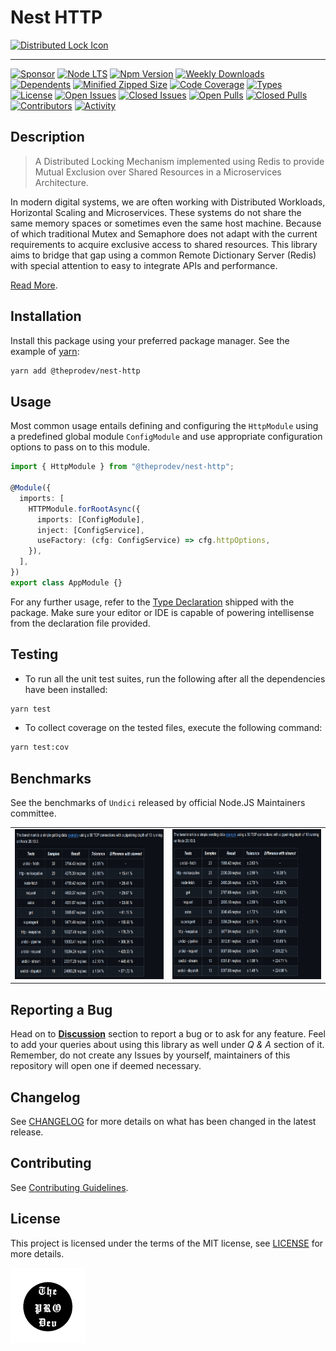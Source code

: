 <!-- markdownlint-configure-file { "MD033": false } -->

# Nest HTTP

[![Distributed Lock Icon](.github/assets/distributed-lock-original.png)](https://github.com/0xTheProDev/distributed-lock)

---

[![Sponsor](https://img.shields.io/badge/sponsor-30363D?style=for-the-badge&logo=GitHub-Sponsors&logoColor=#white)](https://github.com/sponsors/0xTheProDev)
[![Node LTS](https://img.shields.io/node/v-lts/@theprodev/nest-http?style=for-the-badge)](https://nodejs.org)
[![Npm Version](https://img.shields.io/npm/v/@theprodev/nest-http?style=for-the-badge)](https://www.npmjs.com/package/@theprodev/nest-http)
[![Weekly Downloads](https://img.shields.io/npm/dw/@theprodev/nest-http?style=for-the-badge)](https://www.npmjs.com/package/@theprodev/nest-http)
[![Dependents](https://img.shields.io/librariesio/dependents/npm/@theprodev/nest-http?style=for-the-badge)](https://www.npmjs.com/package/@theprodev/nest-http)
[![Minified Zipped Size](https://img.shields.io/bundlephobia/minzip/@theprodev/nest-http?style=for-the-badge)](https://www.npmjs.com/package/@theprodev/nest-http)
[![Code Coverage](https://img.shields.io/codecov/c/github/0xtheprodev/js-utils?style=for-the-badge&token=Y2LTY0MA2U)](https://codecov.io/github/0xTheProDev/js-utils)
[![Types](https://img.shields.io/npm/types/@theprodev/nest-http?style=for-the-badge)](https://www.npmjs.com/package/@theprodev/nest-http)
[![License](https://img.shields.io/github/license/0xTheProDev/js-utils?style=for-the-badge&label=license)](https://github.com/0xTheProDev/js-utils/blob/main/LICENSE)
[![Open Issues](https://img.shields.io/github/issues-raw/0xTheProDev/js-utils?style=for-the-badge)](https://github.com/0xTheProDev/js-utils/issues)
[![Closed Issues](https://img.shields.io/github/issues-closed-raw/0xTheProDev/js-utils?style=for-the-badge)](https://github.com/0xTheProDev/js-utils/issues?q=is%3Aissue+is%3Aclosed)
[![Open Pulls](https://img.shields.io/github/issues-pr-raw/0xTheProDev/js-utils?style=for-the-badge)](https://github.com/0xTheProDev/js-utils/pulls)
[![Closed Pulls](https://img.shields.io/github/issues-pr-closed-raw/0xTheProDev/js-utils?style=for-the-badge)](https://github.com/0xTheProDev/js-utils/pulls?q=is%3Apr+is%3Aclosed)
[![Contributors](https://img.shields.io/github/contributors/0xTheProDev/js-utils?style=for-the-badge)](https://github.com/0xTheProDev/js-utils/graphs/contributors)
[![Activity](https://img.shields.io/github/last-commit/0xTheProDev/js-utils?style=for-the-badge&label=most%20recent%20activity)](https://github.com/0xTheProDev/js-utils/pulse)

## Description

> A Distributed Locking Mechanism implemented using Redis to provide Mutual Exclusion over Shared Resources in a Microservices Architecture.

In modern digital systems, we are often working with Distributed Workloads, Horizontal Scaling and Microservices. These systems do not share the same memory spaces or sometimes even the same host machine. Because of which traditional Mutex and Semaphore does not adapt with the current requirements to acquire exclusive access to shared resources. This library aims to bridge that gap using a common Remote Dictionary Server (Redis) with special attention to easy to integrate APIs and performance.

[Read More](https://martin.kleppmann.com/2016/02/08/how-to-do-distributed-locking.html).

## Installation

Install this package using your preferred package manager. See the example of [yarn](https://yarnpkg.com):

```sh
yarn add @theprodev/nest-http
```

## Usage

Most common usage entails defining and configuring the `HttpModule` using a predefined global module `ConfigModule` and use appropriate configuration options to pass on to this module.

```ts
import { HttpModule } from "@theprodev/nest-http";

@Module({
  imports: [
    HTTPModule.forRootAsync({
      imports: [ConfigModule],
      inject: [ConfigService],
      useFactory: (cfg: ConfigService) => cfg.httpOptions,
    }),
  ],
})
export class AppModule {}
```

For any further usage, refer to the [Type Declaration](https://www.typescriptlang.org/docs/handbook/declaration-files/introduction.html) shipped with the package. Make sure your editor or IDE is capable of powering intellisense from the declaration file provided.

## Testing

- To run all the unit test suites, run the following after all the dependencies have been installed:

```sh
yarn test
```

- To collect coverage on the tested files, execute the following command:

```sh
yarn test:cov
```

## Benchmarks

See the benchmarks of `Undici` released by official Node.JS Maintainers committee.

<table>
  <tbody>
    <tr>
      <td>
        <a href="https://github.com/nodejs/undici">
          <img src=".github/assets/Undici_Benchmark_GET.png" alt="Undici/GetData" height="240" width="240"/>
        </a>
      </td>
      <td>
        <a href="https://github.com/nodejs/undici">
          <img src=".github/assets/Undici_Benchmark_SEND.png" alt="Undici/SendData" height="240" width="240"/>
        </a>
      </td>
    </tr>
  </tbody>
</table>

## Reporting a Bug

Head on to [**Discussion**](https://github.com/0xTheProDev/js-utils/discussions) section to report a bug or to ask for any feature. Feel to add your queries about using this library as well under _Q & A_ section of it. Remember, do not create any Issues by yourself, maintainers of this repository will open one if deemed necessary.

## Changelog

See [CHANGELOG](CHANGELOG.md) for more details on what has been changed in the latest release.

## Contributing

See [Contributing Guidelines](https://github.com/0xTheProDev/js-utils/blob/main/.github/CONTRIBUTING.md).

## License

This project is licensed under the terms of the MIT license, see [LICENSE](LICENSE) for more details.

<a href="https://github.com/0xTheProDev">
  <img src=".github/assets/the-pro-dev-original.png" alt="The Pro Dev" height="120" width="120"/>
</a>
